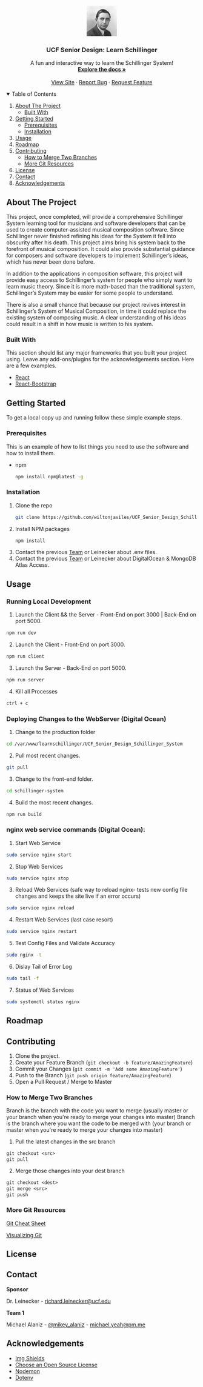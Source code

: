 
<!-- PROJECT SHIELDS -->
<!--
*** I'm using markdown "reference style" links for readability.
*** Reference links are enclosed in brackets [ ] instead of parentheses ( ).
*** See the bottom of this document for the declaration of the reference variables
*** for contributors-url, forks-url, etc. This is an optional, concise syntax you may use.
*** https://www.markdownguide.org/basic-syntax/#reference-style-links
-->



<!-- PROJECT LOGO -->
<br />
<p align="center">
  <a href="https://www.learnschillinger.com">
    <img src="schillinger-system/public/logo512.png" alt="Logo" width="80" height="80">
  </a>

  <h3 align="center">UCF Senior Design: Learn Schillinger</h3>

  <p align="center">
    A fun and interactive way to learn the Schillinger System!
    <br />
    <a href=""><strong>Explore the docs »</strong></a>
    <br />
    <br />
    <a href="https://www.learnschillinger.com">View Site</a>
    ·
    <a href="https://github.com/wiltonjaviles/UCF_Senior_Design_Schillinger_System/issues">Report Bug</a>
    ·
    <a href="https://github.com/wiltonjaviles/UCF_Senior_Design_Schillinger_System/issues">Request Feature</a>
  </p>
</p>



<!-- TABLE OF CONTENTS -->
<details open="open">
  <summary>Table of Contents</summary>
  <ol>
    <li>
      <a href="#about-the-project">About The Project</a>
      <ul>
        <li><a href="#built-with">Built With</a></li>
      </ul>
    </li>
    <li>
      <a href="#getting-started">Getting Started</a>
      <ul>
        <li><a href="#prerequisites">Prerequisites</a></li>
        <li><a href="#installation">Installation</a></li>
      </ul>
    </li>
    <li><a href="#usage">Usage</a></li>
    <li><a href="#roadmap">Roadmap</a></li>
    <li>
      <a href="#contributing">Contributing</a>
      <ul>
        <li><a href="#how-to-merge-two-branches">How to Merge Two Branches</a></li>
        <li><a href="#more-git-resources">More Git Resources</a></li>
      </ul>
    </li>
    <li><a href="#license">License</a></li>
    <li><a href="#contact">Contact</a></li>
    <li><a href="#acknowledgements">Acknowledgements</a></li>
  </ol>
</details>



<!-- ABOUT THE PROJECT -->
## About The Project

This project, once completed, will provide a comprehensive Schillinger System learning tool for musicians and software developers that can be used to create computer-assisted musical composition software. Since Schillinger never finished refining his ideas for the System it fell into obscurity after his death. This project aims bring his system back to the forefront of musical composition. It could also provide substantial guidance for composers and software developers to implement Schillinger’s ideas, which has never been done before. 

In addition to the applications in composition software, this project will provide easy access to Schillinger’s system for people who simply want to learn music theory. Since it is more math-based than the traditional system, Schillinger’s System may be easier for some people to understand.

There is also a small chance that because our project revives interest in Schillinger’s System of Musical Composition, in time it could replace the existing system of composing music.  A clear understanding of his ideas could result in a shift in how music is written to his system.


### Built With

This section should list any major frameworks that you built your project using. Leave any add-ons/plugins for the acknowledgements section. Here are a few examples.
* [React](https://reactjs.org/)
* [React-Bootstrap](https://react-bootstrap.github.io/)


<!-- GETTING STARTED -->
## Getting Started

To get a local copy up and running follow these simple example steps.

### Prerequisites

This is an example of how to list things you need to use the software and how to install them.
* npm
  ```sh
  npm install npm@latest -g
  ```

### Installation

1. Clone the repo
   ```sh
   git clone https://github.com/wiltonjaviles/UCF_Senior_Design_Schillinger_System.git
   ```
2. Install NPM packages
   ```sh
   npm install
   ```
3. Contact the previous <a href="#contact">Team</a> or Leinecker about .env files.
4. Contact the previous <a href="#contact">Team</a> or Leinecker about DigitalOcean & MongoDB Atlas Access.

<!-- USAGE EXAMPLES -->
## Usage

### Running Local Development

1. Launch the Client && the Server - Front-End on port 3000 | Back-End on port 5000.
  ```sh
  npm run dev
  ```
2. Launch the Client - Front-End on port 3000.
  ```sh
  npm run client
  ```
3. Launch the Server - Back-End on port 5000.
  ```sh
  npm run server
  ```
4. Kill all Processes
  ```sh
  ctrl + c
  ```
  
### Deploying Changes to the WebServer (Digital Ocean)

1. Change to the production folder
  ```sh
  cd /var/www/learnschillinger/UCF_Senior_Design_Schillinger_System
  ```
2. Pull most recent changes.
  ```sh
  git pull
  ```
3. Change to the front-end folder.
  ```sh
  cd schillinger-system
  ```
4. Build the most recent changes.
  ```sh
  npm run build
  ```

### nginx web service commands (Digital Ocean):
1. Start Web Service
  ```sh
  sudo service nginx start
  ```
2. Stop Web Services
  ```sh
  sudo service nginx stop
  ```
3. Reload Web Services (safe way to reload nginx- tests new config file changes and keeps the site live if an error occurs)
  ```sh
  sudo service nginx reload
  ```
4. Restart Web Services (last case resort)
  ```sh
  sudo service nginx restart
  ```
5. Test Config Files and Validate Accuracy
  ```sh
  sudo nginx -t
  ```
6. Dislay Tail of Error Log
  ```sh
  sudo tail -f
  ```
7. Status of Web Services
  ```sh
  sudo systemctl status nginx
  ```

<!-- ROADMAP -->
## Roadmap


<!-- CONTRIBUTING -->
## Contributing

1. Clone the project.
2. Create your Feature Branch (`git checkout -b feature/AmazingFeature`)
3. Commit your Changes (`git commit -m 'Add some AmazingFeature'`)
4. Push to the Branch (`git push origin feature/AmazingFeature`)
5. Open a Pull Request / Merge to Master

<!-- HOW TO MERGE TWO BRANCHES -->
### How to Merge Two Branches
Branch **<src>** is the branch with the code you want to merge (usually master or your branch when you're ready to merge your changes into master)
Branch **<dest>** is the branch where you want the code to be merged with (your branch or master when you're ready to merge your changes into master)

1. Pull the latest changes in the src branch
````
git checkout <src>
git pull
````

2. Merge those changes into your dest branch
````
git checkout <dest>
git merge <src>
git push
````

### More Git Resources
<a href="https://training.github.com/downloads/github-git-cheat-sheet.pdf">Git Cheat Sheet</a>

<a href="http://git-school.github.io/visualizing-git/">Visualizing Git</a>

<!-- LICENSE -->
## License


<!-- CONTACT -->
## Contact

**Sponsor**

Dr. Leinecker - richard.leinecker@ucf.edu

**Team 1**

Michael Alaniz - [@mikey_alaniz](https://twitter.com/mikey_alaniz) - michael.yeah@pm.me


<!-- ACKNOWLEDGEMENTS -->
## Acknowledgements
* [Img Shields](https://shields.io)
* [Choose an Open Source License](https://choosealicense.com)
* [Nodemon](https://nodemon.io/)
* [Dotenv](https://www.npmjs.com/package/dotenv)





<!-- MARKDOWN LINKS & IMAGES -->
<!-- https://www.markdownguide.org/basic-syntax/#reference-style-links -->
[product-screenshot]: images/screenshot.png
